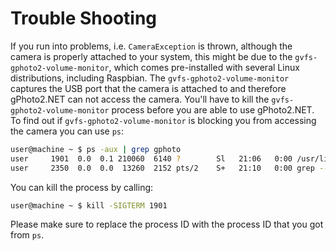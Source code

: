 # Trouble Shooting

If you run into problems, i.e. `CameraException` is thrown, although the camera is properly attached to your system, this might be due to the
`gvfs-gphoto2-volume-monitor`, which comes pre-installed with several Linux distributions, including Raspbian. The `gvfs-gphoto2-volume-monitor`
captures the USB port that the camera is attached to and therefore gPhoto2.NET can not access the camera. You'll have to kill the
`gvfs-gphoto2-volume-monitor` process before you are able to use gPhoto2.NET. To find out if `gvfs-gphoto2-volume-monitor` is blocking you from
accessing the camera you can use `ps`:

```bash
user@machine ~ $ ps -aux | grep gphoto
user     1901  0.0  0.1 210060  6140 ?        Sl   21:06   0:00 /usr/lib/gvfs/gvfs-gphoto2-volume-monitor
user     2350  0.0  0.0  13260  2152 pts/2    S+   21:10   0:00 grep --colour=auto gphoto
```

You can kill the process by calling:

```bash
user@machine ~ $ kill -SIGTERM 1901
```

Please make sure to replace the process ID with the process ID that you got from `ps`.